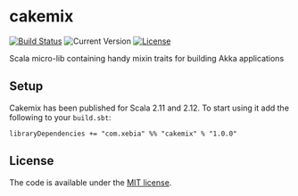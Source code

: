 cakemix
=======

[![Build Status](https://travis-ci.org/xebia/cakemix.svg)](https://travis-ci.org/xebia/cakemix)
![Current Version](https://img.shields.io/badge/version-1.0.0-brightgreen.svg?style=flat "1.0.0")
[![License](https://img.shields.io/badge/license-MIT-blue.svg?style=flat "MIT")](LICENSE)

Scala micro-lib containing handy mixin traits for building Akka applications

## Setup

Cakemix has been published for Scala 2.11 and 2.12. To start using it add the following to your `build.sbt`:

    libraryDependencies += "com.xebia" %% "cakemix" % "1.0.0"

## License
The code is available under the [MIT license](LICENSE).
